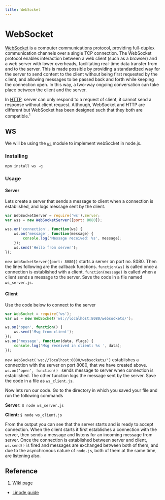```yaml
---
title: WebSocket
---
```



# WebSocket
[WebSocket](https://www.websocket.org) is a computer communications protocol, providing full-duplex communication channels over a single TCP connection. The 
WebSocket protocol enables interaction between a web client (such as a browser) and a web server with lower overheads, 
facilitating real-time data transfer from and to the server. This is made possible by providing a standardized way for the 
server to send content to the client without being first requested by the client, and allowing messages to be passed back and 
forth while keeping the connection open. In this way, a two-way ongoing conversation can take place between the client and the 
server.

In [HTTP](https://en.wikipedia.org/wiki/Hypertext_Transfer_Protocol), server can only respond to a request of client, it cannot send a response without client request. Although, WebSocket 
and HTTP are different but WebSocket has been designed such that they both are compatible.<sup>1</sup>


## WS
We will be using the [`ws`](https://www.npmjs.com/package/ws) module to implement webSocket in node.js.

### Installing
`npm install ws -g`

### Usage
#### Server
Lets create a server that sends a message to client when a connection is established, and logs message sent by the client.
```javascript
var WebSocketServer = require('ws').Server;
var wss = new WebSocketServer({port: 8080});

wss.on('connection', function(ws) {
    ws.on('message', function(message) {
        console.log('Message received: %s', message);
    });
    ws.send('Hello from server');
});
```
`new WebSocketServer({port: 8080})` starts a server on port no. 8080. Then the lines following are the callback functions. 
`function(ws)` is called once a connection is established with a client. `function(message)` is called when a client sends a 
message to the server.
Save the code in a file named `ws_server.js`.

#### Client
Use the code below to connect to the server
```javascript
var WebSocket = require('ws');
var ws = new WebSocket('ws://localhost:8080/websockets/');

ws.on('open', function() {
    ws.send('Msg from client');
});
ws.on('message', function(data, flags) {
    console.log('Msg received in client: %s ', data);
});
```
`new WebSocket('ws://localhost:8080/websockets/')` establishes a connection with the server on port 8080, that we have created 
above. `ws.on('open', function() ` sends message to server when connection is established. The other function logs the message 
sent by the server.
Save the code in a file as `ws_client.js`.

Now lets run our code. Go to the directory in which you saved your file and run the following commands

**Server:**
`$ node ws_server.js`

**Client:**
`$ node ws_client.js`

From the output you can see that the server starts and is ready to accept connection. When the client starts it first establishes a connection with the server, then sends a message and listens for an incoming message from server. Once the connection is established between server and client, `ws.send()` is fired and messages are exchanged between both of them, and due to the asynchronous nature of `node.js`, both of them at the same time, are listening also.
 
 ## Reference
 1. [Wiki page](https://en.wikipedia.org/wiki/WebSocket)
 - [Linode guide](https://www.linode.com/docs/development/introduction-to-websockets/)
